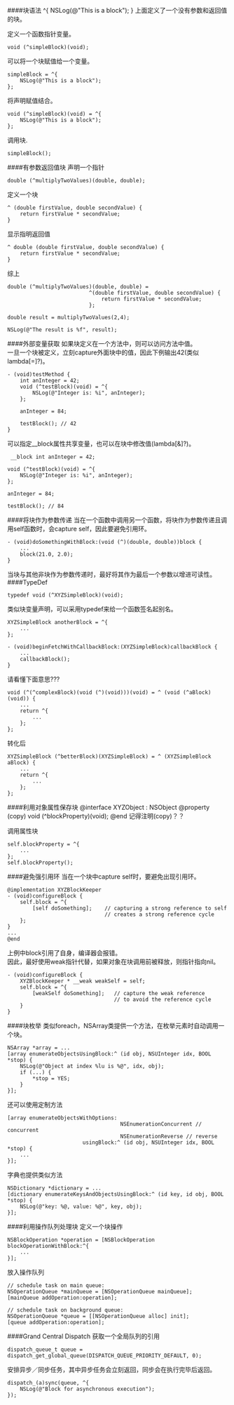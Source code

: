 ####块语法
	^{
         NSLog(@"This is a block");
    }
上面定义了一个没有参数和返回值的块。  
  
定义一个函数指针变量。
	
	void (^simpleBlock)(void);
  
可以将一个块赋值给一个变量。  

	simpleBlock = ^{
        NSLog(@"This is a block");
    };
 
将声明赋值结合。

	void (^simpleBlock)(void) = ^{
        NSLog(@"This is a block");
    };

调用块.

	simpleBlock();

####有参数返回值块
声明一个指针

	double (^multiplyTwoValues)(double, double);
定义一个块

	^ (double firstValue, double secondValue) {
        return firstValue * secondValue;
    }
显示指明返回值

	^ double (double firstValue, double secondValue) {
        return firstValue * secondValue;
    }
综上

	double (^multiplyTwoValues)(double, double) =
                              ^(double firstValue, double secondValue) {
                                  return firstValue * secondValue;
                              };
 
    double result = multiplyTwoValues(2,4);
 
    NSLog(@"The result is %f", result);
####外部变量获取
如果块定义在一个方法中，则可以访问方法中值。  
一旦一个块被定义，立刻capture外面块中的值，因此下例输出42(类似lambda[=]?)。  

	- (void)testMethod {
		int anInteger = 42;
		void (^testBlock)(void) = ^{
        	NSLog(@"Integer is: %i", anInteger);
    	};
    	
    	anInteger = 84;
    	
    	testBlock(); // 42
    }
可以指定__block属性共享变量，也可以在块中修改值(lambda[&]?)。

	 __block int anInteger = 42;
 
    void (^testBlock)(void) = ^{
        NSLog(@"Integer is: %i", anInteger);
    };
 
    anInteger = 84;
 
    testBlock(); // 84
####将块作为参数传递
当在一个函数中调用另一个函数，将块作为参数传递且调用self函数时，会capture self，因此要避免引用环。

	- (void)doSomethingWithBlock:(void (^)(double, double))block {
    	...
    	block(21.0, 2.0);
	}
当块与其他非块作为参数传递时，最好将其作为最后一个参数以增进可读性。
####TypeDef

	typedef void (^XYZSimpleBlock)(void);
	
类似块变量声明，可以采用typedef来给一个函数签名起别名。

	XYZSimpleBlock anotherBlock = ^{
        ...
    };
    
    - (void)beginFetchWithCallbackBlock:(XYZSimpleBlock)callbackBlock {
    	...
    	callbackBlock();
	}
	
请看懂下面意思???

	void (^(^complexBlock)(void (^)(void)))(void) = ^ (void (^aBlock)(void)) {
    	...
    	return ^{
        	...
    	};
	};
转化后

	XYZSimpleBlock (^betterBlock)(XYZSimpleBlock) = ^ (XYZSimpleBlock aBlock) {
    	...
    	return ^{
        	...
    	};
	};
####利用对象属性保存块
	@interface XYZObject : NSObject
	@property (copy) void (^blockProperty)(void);
	@end
记得注明(copy)？？  

调用属性块

	self.blockProperty = ^{
        ...
    };
    self.blockProperty();
    
####避免强引用环
当在一个块中capture self时，要避免出现引用环。

	@implementation XYZBlockKeeper
	- (void)configureBlock {
	    self.block = ^{
	        [self doSomething];    // capturing a strong reference to self
	                               // creates a strong reference cycle
	    };
	}
	...
	@end
上例中block引用了自身，编译器会报错。  
因此，最好使用weak指针代替，如果对象在块调用前被释放，则指针指向nil。

	- (void)configureBlock {
		XYZBlockKeeper * __weak weakSelf = self;
    	self.block = ^{
        	[weakSelf doSomething];   // capture the weak reference
        	                          // to avoid the reference cycle
    	}
	}
	
####块枚举
类似foreach，NSArray类提供一个方法，在枚举元素时自动调用一个块。

	NSArray *array = ...
    [array enumerateObjectsUsingBlock:^ (id obj, NSUInteger idx, BOOL *stop) {
        NSLog(@"Object at index %lu is %@", idx, obj);
        if (...) {
            *stop = YES;
        }
    }];
还可以使用定制方法

	[array enumerateObjectsWithOptions:
										NSEnumerationConcurrent // concurrent
										NSEnumerationReverse // reverse
                            usingBlock:^ (id obj, NSUInteger idx, BOOL *stop) {
        ...
    }];
字典也提供类似方法

	NSDictionary *dictionary = ...
    [dictionary enumerateKeysAndObjectsUsingBlock:^ (id key, id obj, BOOL *stop) {
        NSLog(@"key: %@, value: %@", key, obj);
    }];
    
####利用操作队列处理块
定义一个块操作

	NSBlockOperation *operation = [NSBlockOperation blockOperationWithBlock:^{
    	...
	}];
放入操作队列

	// schedule task on main queue:
	NSOperationQueue *mainQueue = [NSOperationQueue mainQueue];
	[mainQueue addOperation:operation];
 
	// schedule task on background queue:
	NSOperationQueue *queue = [[NSOperationQueue alloc] init];
	[queue addOperation:operation];
	
####Grand Central Dispatch
获取一个全局队列的引用

	dispatch_queue_t queue = dispatch_get_global_queue(DISPATCH_QUEUE_PRIORITY_DEFAULT, 0);
安排异步／同步任务，其中异步任务会立刻返回，同步会在执行完毕后返回。

	dispatch_(a)sync(queue, ^{
    	NSLog(@"Block for asynchronous execution");
	});